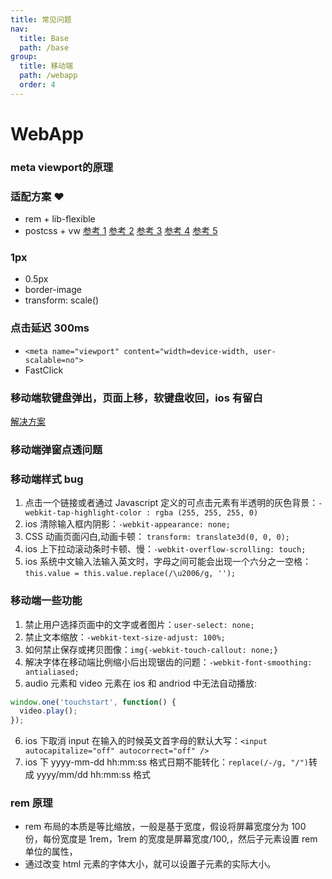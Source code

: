 ```yaml
---
title: 常见问题
nav:
  title: Base
  path: /base
group:
  title: 移动端
  path: /webapp
  order: 4
---
```


# WebApp
### meta viewport的原理


### 适配方案 ❤️

- rem + lib-flexible
- postcss + vw
  [参考 1](https://juejin.cn/post/6844903613320396808#heading-8)
  [参考 2](https://github.com/forthealllight/blog/issues/13)
  [参考 3](https://juejin.cn/post/6844903651245293582#heading-25)
  [参考 4](https://juejin.cn/post/6844903845617729549)
  [参考 5](https://juejin.cn/post/6885721051360133133)

### 1px
- 0.5px
- border-image
- transform: scale()

### 点击延迟 300ms
- `<meta name="viewport" content="width=device-width, user-scalable=no">`
- FastClick

### 移动端软键盘弹出，页面上移，软键盘收回，ios 有留白
[解决方案](https://juejin.cn/post/6859545317378490376)

### 移动端弹窗点透问题

### 移动端样式 bug
1. 点击一个链接或者通过 Javascript 定义的可点击元素有半透明的灰色背景：`-webkit-tap-highlight-color : rgba (255, 255, 255, 0)`
2. ios 清除输入框内阴影：`-webkit-appearance: none;`
3. CSS 动画页面闪白,动画卡顿： `transform: translate3d(0, 0, 0);`
4. ios 上下拉动滚动条时卡顿、慢：`-webkit-overflow-scrolling: touch;`
5. ios 系统中文输入法输入英文时，字母之间可能会出现一个六分之一空格：`this.value = this.value.replace(/\u2006/g, '');`

### 移动端一些功能
1. 禁止用户选择页面中的文字或者图片：`user-select: none;`
2. 禁止文本缩放：`-webkit-text-size-adjust: 100%;`
3. 如何禁止保存或拷贝图像：`img{-webkit-touch-callout: none;}`
4. 解决字体在移动端比例缩小后出现锯齿的问题：`-webkit-font-smoothing: antialiased;`
5. audio 元素和 video 元素在 ios 和 andriod 中无法自动播放:
```js
window.one('touchstart', function() {
  video.play();
});
```

6. ios 下取消 input 在输入的时候英文首字母的默认大写：`<input autocapitalize="off" autocorrect="off" />`
7. ios 下 yyyy-mm-dd hh:mm:ss 格式日期不能转化：`replace(/-/g, "/")`转成 yyyy/mm/dd hh:mm:ss 格式

### rem 原理
- rem 布局的本质是等比缩放，一般是基于宽度，假设将屏幕宽度分为 100 份，每份宽度是 1rem，1rem 的宽度是屏幕宽度/100,，然后子元素设置 rem 单位的属性，
- 通过改变 html 元素的字体大小，就可以设置子元素的实际大小。
